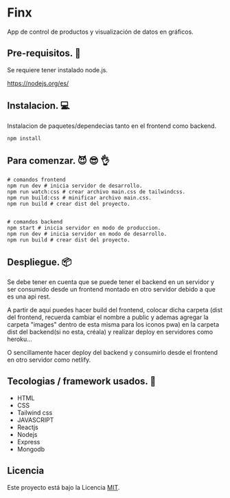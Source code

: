 ﻿# Finx 

App de control de productos y visualización de datos en gráficos.

## Pre-requisitos. &#128209;
Se requiere tener instalado node.js.

https://nodejs.org/es/

## Instalacion. &#128187;

Instalacion de paquetes/dependecias tanto en el frontend como backend.

```bash
npm install
```

## Para comenzar. &#128520; &#128526; &#128076;
```node
# comandos frontend 
npm run dev # inicia servidor de desarrollo.
npm run watch:css # crear archivo main.css de tailwindcss.
npm run build:css # minificar archivo main.css.
npm run build # crear dist del proyecto.


# comandos backend
npm start # inicia servidor en modo de produccion.
npm run dev # inicia servidor en modo de desarrollo.
npm run build # crear dist del proyecto.
```

## Despliegue. &#128230;
Se debe tener en cuenta que se puede tener el backend en un servidor y ser consumido desde un frontend montado en otro servidor debido a que es una api rest.

A partir de aquí puedes hacer build del frontend, colocar dicha carpeta (dist  del frontend, recuerda cambiar el nombre a public y ademas agregar la carpeta "images" dentro de esta misma para los iconos pwa) en la carpeta dist del backend(si no esta, créala) y realizar deploy en servidores como heroku...

O sencillamente hacer deploy del backend y consumirlo desde el frontend en otro servidor como netlify.

## Tecologias / framework usados. &#128295;
* HTML
* CSS
* Tailwind css
* JAVASCRIPT
* Reactjs
* Nodejs
* Express
* Mongodb

## Licencia


Este proyecto está bajo la Licencia [MIT](https://choosealicense.com/licenses/mit/).
